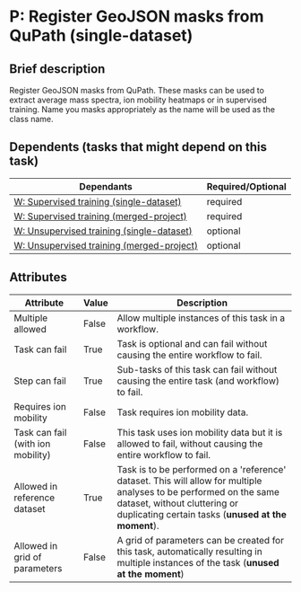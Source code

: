 # P: Register GeoJSON masks from QuPath (single-dataset)

## Brief description
Register GeoJSON masks from QuPath. These masks can be used to extract average mass spectra, ion mobility heatmaps or in supervised training. Name you masks appropriately as the name will be used as the class name.







## Dependents (tasks that might depend on this task)
| Dependants                                                              | Required/Optional   |
|-------------------------------------------------------------------------|---------------------|
| [W: Supervised training (single-dataset)](wf_supervised_single.md)      | required            |
| [W: Supervised training (merged-project)](wf_supervised_project.md)     | required            |
| [W: Unsupervised training (single-dataset)](wf_unsupervised_single.md)  | optional            |
| [W: Unsupervised training (merged-project)](wf_unsupervised_project.md) | optional            |

## Attributes
| Attribute                         | Value   | Description                                                                                                                                                                                              |
|-----------------------------------|---------|----------------------------------------------------------------------------------------------------------------------------------------------------------------------------------------------------------|
| Multiple allowed                  | False   | Allow multiple instances of this task in a workflow.                                                                                                                                                     |
| Task can fail                     | True    | Task is optional and can fail without causing the entire workflow to fail.                                                                                                                               |
| Step can fail                     | True    | Sub-tasks of this task can fail without causing the entire task (and workflow) to fail.                                                                                                                  |
| Requires ion mobility             | False   | Task requires ion mobility data.                                                                                                                                                                         |
| Task can fail (with ion mobility) | False   | This task uses ion mobility data but it is allowed to fail, without causing the entire workflow to fail.                                                                                                 |
| Allowed in reference dataset      | True    | Task is to be performed on a 'reference' dataset. This will allow for multiple analyses to be performed on the same dataset, without cluttering or duplicating certain tasks (**unused at the moment**). |
| Allowed in grid of parameters     | False   | A grid of parameters can be created for this task, automatically resulting in multiple instances of the task (**unused at the moment**)                                                                  |